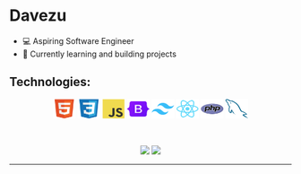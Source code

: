 # Davezu

- 💻 Aspiring Software Engineer
- 🌱 Currently learning and building projects

## Technologies:

<div style="display: inline_block; text-align: center;">
  <img alt="HTML5" height="35" width="40" src="https://raw.githubusercontent.com/devicons/devicon/master/icons/html5/html5-original.svg">
  <img alt="CSS3" height="35" width="40" src="https://raw.githubusercontent.com/devicons/devicon/master/icons/css3/css3-original.svg">
  <img alt="JavaScript" height="35" width="40" src="https://raw.githubusercontent.com/devicons/devicon/master/icons/javascript/javascript-original.svg">
  <img alt="Bootstrap" height="35" width="40" src="https://raw.githubusercontent.com/devicons/devicon/master/icons/bootstrap/bootstrap-original.svg">
  <img alt="Tailwind CSS" height="35" width="40" src="https://raw.githubusercontent.com/devicons/devicon/master/icons/tailwindcss/tailwindcss-original.svg">
  <img alt="React" height="35" width="40" src="https://raw.githubusercontent.com/devicons/devicon/master/icons/react/react-original.svg">
  <img alt="PHP" height="35" width="40" src="https://raw.githubusercontent.com/devicons/devicon/master/icons/php/php-original.svg">
  <img alt="MySQL" height="35" width="40" src="https://raw.githubusercontent.com/devicons/devicon/master/icons/mysql/mysql-original.svg">
</div>

<p>&nbsp;</p>  
<div align="center">
   <img width="47%" src="https://github-readme-stats-sigma-five.vercel.app/api?username=Davezu&show_icons=true&count_private=true&hide_rank=false&include_all_commits=true&line_height=21&title_color=7A7ADB&icon_color=2234AE&text_color=D3D3D3&bg_color=0,000000,130F40&card_width=400&custom_title=Davezu's%20GitHub%20Stats&hide_border=true" />
   <img width="48%" src="https://github-readme-streak-stats-nine-psi.vercel.app/?user=Davezu&background=00000000&border=7A7ADB&stroke=7A7ADB&ring=7A7ADB&fire=FFA500&currStreakNum=ffffff&sideNums=ffffff&currStreakLabel=7A7ADB&sideLabels=7A7ADB&dates=8b949e&hide_border=true" />
</div>

---
